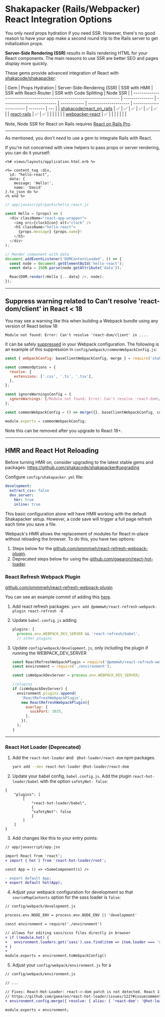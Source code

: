 # Shakapacker (Rails/Webpacker) React Integration Options

You only _need_ props hydration if you need SSR. However, there's no good reason to
have your app make a second round trip to the Rails server to get initialization props.

**Server-Side Rendering (SSR)** results in Rails rendering HTML for your React components. The main reasons to use SSR are better SEO and pages display more quickly.

These gems provide advanced integration of React with [shakacode/shakapacker](https://github.com/shakacode/shakapacker):

| Gem                                                                     | Props Hydration | Server-Side-Rendering (SSR) | SSR with HMR | SSR with React-Router | SSR with Code Splitting | Node SSR |
| ----------------------------------------------------------------------- | --------------- | --------------------------- | ------------ | --------------------- | ----------------------- | -------- | --- |
| [shakacode/react_on_rails](https://github.com/shakacode/react_on_rails) | ✅              | ✅                          | ✅           | ✅                    | ✅                      | ✅       |
| [react-rails](https://github.com/reactjs/react-rails)                   | ✅              | ✅                          |              |                       |                         |          |     |
| [webpacker-react](https://github.com/renchap/webpacker-react)           | ✅              |                             |              |                       |                         |          |     |

Note, Node SSR for React on Rails requires [React on Rails Pro](https://www.shakacode.com/react-on-rails-pro/).

---

As mentioned, you don't _need_ to use a gem to integrate Rails with React.

If you're not concerned with view helpers to pass props or server rendering, you can do it yourself:

```erb
<%# views/layouts/application.html.erb %>

<%= content_tag :div,
  id: "hello-react",
  data: {
    message: 'Hello!',
    name: 'David'
}.to_json do %>
<% end %>
```

```js
// app/javascript/packs/hello_react.js

const Hello = (props) => (
  <div className="react-app-wrapper">
    <img src={clockIcon} alt="clock" />
    <h5 className="hello-react">
      {props.message} {props.name}!
    </h5>
  </div>
);

// Render component with data
document.addEventListener('DOMContentLoaded', () => {
  const node = document.getElementById('hello-react');
  const data = JSON.parse(node.getAttribute('data'));

  ReactDOM.render(<Hello {...data} />, node);
});
```

---

## Suppress warning related to Can't resolve 'react-dom/client' in React < 18

You may see a warning like this when building a Webpack bundle using any version of React below 18:

```
Module not found: Error: Can't resolve 'react-dom/client' in ....
```

It can be safely [suppressed](https://webpack.js.org/configuration/other-options/#ignorewarnings) in your Webpack configuration. The following is an example of this suppression in `config/webpack/commonWebpackConfig.js`:

```js
const { webpackConfig: baseClientWebpackConfig, merge } = require('shakapacker');

const commonOptions = {
  resolve: {
    extensions: ['.css', '.ts', '.tsx'],
  },
};

const ignoreWarningsConfig = {
  ignoreWarnings: [/Module not found: Error: Can't resolve 'react-dom\/client'/],
};

const commonWebpackConfig = () => merge({}, baseClientWebpackConfig, commonOptions, ignoreWarningsConfig);

module.exports = commonWebpackConfig;
```

Note this can be removed after you upgrade to React 18+.

---

## HMR and React Hot Reloading

Before turning HMR on, consider upgrading to the latest stable gems and packages:
https://github.com/shakacode/shakapacker#upgrading

Configure `config/shakapacker.yml` file:

```yaml
development:
  extract_css: false
  dev_server:
    hmr: true
    inline: true
```

This basic configuration alone will have HMR working with the default Shakapacker setup. However, a code save will trigger a full page refresh each time you save a file.

Webpack's HMR allows the replacement of modules for React in-place without reloading the browser. To do this, you have two options:

1. Steps below for the [github.com/pmmmwh/react-refresh-webpack-plugin](https://github.com/pmmmwh/react-refresh-webpack-plugin).
1. Deprecated steps below for using the [github.com/gaearon/react-hot-loader](https://github.com/gaearon/react-hot-loader).

### React Refresh Webpack Plugin

[github.com/pmmmwh/react-refresh-webpack-plugin](https://github.com/pmmmwh/react-refresh-webpack-plugin)

You can see an example commit of adding this [here](https://github.com/shakacode/react_on_rails_demo_ssr_hmr/commit/7e53803fce7034f5ecff335db1f400a5743a87e7).

1. Add react refresh packages:
   `yarn add @pmmmwh/react-refresh-webpack-plugin react-refresh -D`
2. Update `babel.config.js` adding
   ```js
   plugins: [
     process.env.WEBPACK_DEV_SERVER && 'react-refresh/babel',
     // other plugins
   ```
3. Update `config/webpack/development.js`, only including the plugin if running the WEBPACK_DEV_SERVER

   ```js
   const ReactRefreshWebpackPlugin = require('@pmmmwh/react-refresh-webpack-plugin');
   const environment = require('./environment');

   const isWebpackDevServer = process.env.WEBPACK_DEV_SERVER;

   //plugins
   if (isWebpackDevServer) {
     environment.plugins.append(
       'ReactRefreshWebpackPlugin',
       new ReactRefreshWebpackPlugin({
         overlay: {
           sockPort: 3035,
         },
       }),
     );
   }
   ```

---

### React Hot Loader (Deprecated)

1. Add the `react-hot-loader` and ` @hot-loader/react-dom` npm packages.

   ```sh
   yarn add --dev react-hot-loader @hot-loader/react-dom
   ```

2. Update your babel config, `babel.config.js`. Add the plugin `react-hot-loader/babel`
   with the option `safetyNet: false`:

```
{
    "plugins": [
        [
            "react-hot-loader/babel",
            {
            "safetyNet": false
            }
        ]
    ]
}
```

3. Add changes like this to your entry points:

```diff
// app/javascript/app.jsx

import React from 'react';
+ import { hot } from 'react-hot-loader/root';

const App = () => <SomeComponent(s) />

- export default App;
+ export default hot(App);
```

4. Adjust your webpack configuration for development so that `sourceMapContents` option for the sass
   loader is `false`:

```diff
// config/webpack/development.js

process.env.NODE_ENV = process.env.NODE_ENV || 'development'

const environment = require('./environment')

// allows for editing sass/scss files directly in browser
+ if (!module.hot) {
+   environment.loaders.get('sass').use.find(item => item.loader === 'sass-loader').options.sourceMapContents = false
+ }
+
module.exports = environment.toWebpackConfig()
```

5. Adjust your `config/webpack/environment.js` for a

```diff
// config/webpack/environment.js

// ...

// Fixes: React-Hot-Loader: react-🔥-dom patch is not detected. React 16.6+ features may not work.
// https://github.com/gaearon/react-hot-loader/issues/1227#issuecomment-482139583
+ environment.config.merge({ resolve: { alias: { 'react-dom': '@hot-loader/react-dom' } } });

module.exports = environment;
```
